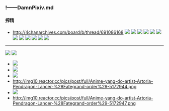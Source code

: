### !——DamnPixiv.md
#### 搾精
- http://4chanarchives.com/board/b/thread/691086168
![](http://i.imgur.com/oy6QgnU.jpg)
![](http://i.imgur.com/9zQcAkt.jpg)
![](http://i.imgur.com/HQzCyJF.jpg)
![](http://i.imgur.com/F1OP7yh.jpg)
![](http://i.imgur.com/XbOzz9y.jpg)
![](http://i.imgur.com/UdUQJgc.jpg)
![](http://i.imgur.com/MMFfxyE.jpg)
![](http://i.imgur.com/jS9qPqo.gif)
![](http://i.imgur.com/FUs2sDc.gif)
![](http://i.imgur.com/IK8L346.jpg)
![](http://i.imgur.com/KY4x8XR.gif)
![](http://i.imgur.com/t0pdaxW.gif)
---
![](http://img10.reactor.cc/pics/post/full/Scheherazade-%28FateGrand-Order%29-FateGrand-Order-Fate-%28series%29-Anime-5338529.jpeg)
![](http://img10.reactor.cc/pics/post/full/fishine-Nitocris-%28FateGrand-order%29-FateGrand-Order-Fate-%28series%29-5327834.jpeg)
- ![](http://img10.reactor.cc/pics/post/full/Anime-yang-do-artist-Artoria-Pendragon-Lancer-%28Fategrand-order%29-5172944.png)
- ![](http://img10.reactor.cc/pics/post/full/Anime-yang-do-artist-Artoria-Pendragon-Lancer-%28Fategrand-order%29-5172947.png)
- ![](http://img10.reactor.cc/pics/post/Anime-yang-do-artist-Artoria-Pendragon-Lancer-%28Fategrand-order%29-5172944.png)
- http://img10.reactor.cc/pics/post/full/Anime-yang-do-artist-Artoria-Pendragon-Lancer-%28Fategrand-order%29-5172944.png
- ![](http://img10.reactor.cc/pics/post/Anime-yang-do-artist-Artoria-Pendragon-Lancer-%28Fategrand-order%29-5172947.png)
- http://img10.reactor.cc/pics/post/full/Anime-yang-do-artist-Artoria-Pendragon-Lancer-%28Fategrand-order%29-5172947.png
